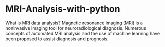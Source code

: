 # MRI-Analysis-with-python
What is MRI data analysis? Magnetic resonance imaging (MRI) is a noninvasive imaging tool for neuroradiological diagnosis. Numerous concepts of automated MRI analysis and the use of machine learning have been proposed to assist diagnosis and prognosis.
